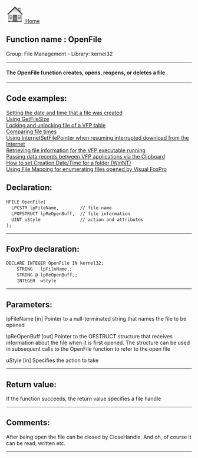 [<img src="../../images/home.png"> Home ](https://github.com/VFPX/Win32API)  

## Function name : OpenFile
Group: File Management - Library: kernel32    
***  


#### The OpenFile function creates, opens, reopens, or deletes a file
***  


## Code examples:
[Setting the date and time that a file was created](../../samples/sample_065.md)  
[Using GetFileSize](../../samples/sample_114.md)  
[Locking and unlocking file of a VFP table](../../samples/sample_154.md)  
[Comparing file times](../../samples/sample_171.md)  
[Using InternetSetFilePointer when resuming interrupted download from the Internet](../../samples/sample_191.md)  
[Retrieving file information for the VFP executable running](../../samples/sample_242.md)  
[Passing data records between VFP applications via the Clipboard](../../samples/sample_346.md)  
[How to set Creation Date/Time for a folder (WinNT)](../../samples/sample_399.md)  
[Using File Mapping for enumerating files opened by Visual FoxPro](../../samples/sample_473.md)  

## Declaration:
```foxpro  
HFILE OpenFile(
  LPCSTR lpFileName,        // file name
  LPOFSTRUCT lpReOpenBuff,  // file information
  UINT uStyle               // action and attributes
);  
```  
***  


## FoxPro declaration:
```foxpro  
DECLARE INTEGER OpenFile IN kernel32;
	STRING   lpFileName,;
	STRING @ lpReOpenBuff,;
	INTEGER  wStyle  
```  
***  


## Parameters:
lpFileName 
[in] Pointer to a null-terminated string that names the file to be opened

lpReOpenBuff 
[out] Pointer to the OFSTRUCT structure that receives information about the file when it is first opened. The structure can be used in subsequent calls to the OpenFile function to refer to the open file

uStyle 
[in] Specifies the action to take  
***  


## Return value:
If the function succeeds, the return value specifies a file handle  
***  


## Comments:
After being open the file can be closed by CloseHandle. And oh, of course it can be read, written etc.  
  
***  

